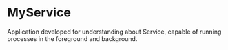 # MyService
Application developed for understanding about Service, capable of running processes in the foreground and background.
